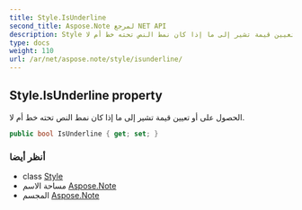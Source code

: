 ```yaml
---
title: Style.IsUnderline
second_title: Aspose.Note لمرجع NET API
description: Style ملكية. الحصول على أو تعيين قيمة تشير إلى ما إذا كان نمط النص تحته خط أم لا.
type: docs
weight: 110
url: /ar/net/aspose.note/style/isunderline/
---
```

## Style.IsUnderline property

الحصول على أو تعيين قيمة تشير إلى ما إذا كان نمط النص تحته خط أم لا.

```csharp
public bool IsUnderline { get; set; }
```

### أنظر أيضا

* class [Style](../)
* مساحة الاسم [Aspose.Note](../../style/)
* المجسم [Aspose.Note](../../../)


